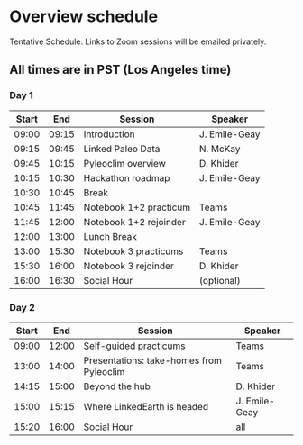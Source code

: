 # Overview schedule

Tentative Schedule. Links to Zoom sessions will be emailed privately.

## All times are in PST (Los Angeles time)

### Day 1

| Start | End | Session | Speaker |
| ---- | ---- | --------- | ------------------- |   
| 09:00 | 09:15 | Introduction  | J. Emile-Geay |
|09:15|09:45| Linked Paleo Data | N. McKay  |
|09:45|10:15| Pyleoclim overview| D. Khider |
|10:15|10:30| Hackathon roadmap | J. Emile-Geay |
|10:30|10:45| Break             |           |
|10:45|11:45| Notebook 1+2 practicum  |    Teams |
|11:45|12:00| Notebook 1+2 rejoinder  |    J. Emile-Geay |
|12:00|13:00| Lunch Break       |          |
|13:00|15:30| Notebook 3 practicums | Teams |
|15:30|16:00| Notebook 3 rejoinder | D. Khider |
|16:00|16:30| Social Hour       | (optional)

### Day 2

| Start | End | Session | Speaker |
| ---- | ---- | --------- | ------------------- |   
| 09:00 | 12:00 | Self-guided practicums| Teams|
|13:00|14:00|Presentations: take-homes from Pyleoclim| Teams|
|14:15|15:00|Beyond the hub| D. Khider |
|15:00|15:15| Where LinkedEarth is headed| J. Emile-Geay|
|15:20|16:00|Social Hour            | all   
